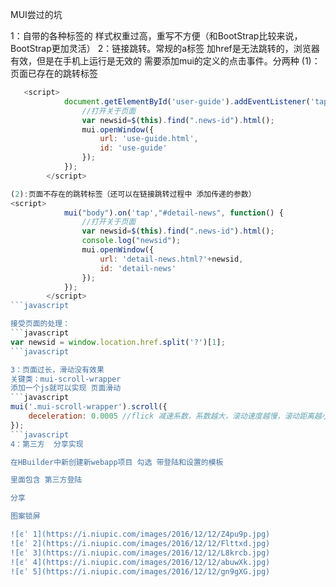 ﻿MUI尝过的坑

1：自带的各种标签的 样式权重过高，重写不方便（和BootStrap比较来说，BootStrap更加灵活）
2：链接跳转。常规的a标签 加href是无法跳转的，浏览器有效，但是在手机上运行是无效的
   需要添加mui的定义的点击事件。分两种
(1)：页面已存在的跳转标签
```javascript
   <script>
			document.getElementById('user-guide').addEventListener('tap', function() {
				//打开关于页面
				var newsid=$(this).find(".news-id").html();
				mui.openWindow({
					url: 'use-guide.html',
					id: 'use-guide'
				});
			});
		</script>

(2):页面不存在的跳转标签（还可以在链接跳转过程中 添加传递的参数）
<script>
			mui("body").on('tap',"#detail-news", function() {
				//打开关于页面
				var newsid=$(this).find(".news-id").html();
				console.log("newsid");
				mui.openWindow({
					url: 'detail-news.html?'+newsid,
					id: 'detail-news'
				});
			});
		</script>
```javascript

接受页面的处理：
```javascript
var newsid = window.location.href.split('?')[1];
```javascript

3：页面过长，滑动没有效果
关键类：mui-scroll-wrapper
添加一个js就可以实现 页面滑动
```javascript
mui('.mui-scroll-wrapper').scroll({
	deceleration: 0.0005 //flick 减速系数，系数越大，滚动速度越慢，滚动距离越小，默认值0.0006
});
```javascript
4：第三方  分享实现

在HBuilder中新创建新webapp项目 勾选 带登陆和设置的模板

里面包含 第三方登陆

分享

图案锁屏

![ͼʾ 1](https://i.niupic.com/images/2016/12/12/Z4pu9p.jpg)
![ͼʾ 2](https://i.niupic.com/images/2016/12/12/Flttxd.jpg)
![ͼʾ 3](https://i.niupic.com/images/2016/12/12/L8krcb.jpg)
![ͼʾ 4](https://i.niupic.com/images/2016/12/12/abuwXk.jpg)
![ͼʾ 5](https://i.niupic.com/images/2016/12/12/gn9gXG.jpg)
